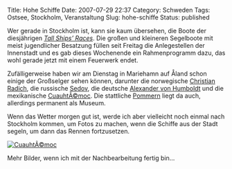 Title: Hohe Schiffe
Date: 2007-07-29 22:37
Category: Schweden
Tags: Ostsee, Stockholm, Veranstaltung
Slug: hohe-schiffe
Status: published

Wer gerade in Stockholm ist, kann sie kaum übersehen, die Boote der
diesjährigen [*Tall Ships’ Races*](http://www.tsr07.se/). Die großen und
kleineren Segelboote mit meist jugendlicher Besatzung füllen seit
Freitag die Anlegestellen der Innenstadt und es gab dieses Wochenende
ein Rahmenprogramm dazu, das wohl gerade jetzt mit einem Feuerwerk
endet.

Zufälligerweise haben wir am Dienstag in Mariehamn auf Åland schon
einige der Großselger sehen können, darunter die norwegische [Christian
Radich](http://de.wikipedia.org/wiki/Christian_Radich), die russische
[Sedov](http://de.wikipedia.org/wiki/Sedov), die deutsche [Alexander von
Humboldt](http://de.wikipedia.org/wiki/Alexander_von_Humboldt_(Schiff))
und die mexikanische
[CuauhtÃ©moc](http://de.wikipedia.org/wiki/Cuauht%C3%A9moc_%28Schiff%29).
Die stattliche [Pommern](http://de.wikipedia.org/wiki/Pommern_(Schiff))
liegt da auch, allerdings permanent als Museum.

Wenn das Wetter morgen gut ist, werde ich aber vielleicht noch einmal
nach Stockholm kommen, um Fotos zu machen, wenn die Schiffe aus der
Stadt segeln, um dann das Rennen fortzusetzen.

[![CuauhtÃ©moc](/pic/mexiboat_s.jpg "CuauhtÃ©moc")](/pic/mexiboat_l.jpg)

Mehr Bilder, wenn ich mit der Nachbearbeitung fertig bin…

